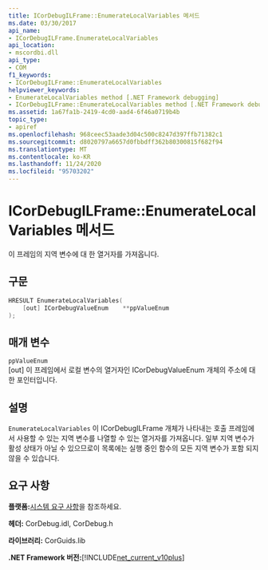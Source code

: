 ```yaml
---
title: ICorDebugILFrame::EnumerateLocalVariables 메서드
ms.date: 03/30/2017
api_name:
- ICorDebugILFrame.EnumerateLocalVariables
api_location:
- mscordbi.dll
api_type:
- COM
f1_keywords:
- ICorDebugILFrame::EnumerateLocalVariables
helpviewer_keywords:
- EnumerateLocalVariables method [.NET Framework debugging]
- ICorDebugILFrame::EnumerateLocalVariables method [.NET Framework debugging]
ms.assetid: 1a67fa1b-2419-4cd0-aad4-6f46a0719b4b
topic_type:
- apiref
ms.openlocfilehash: 968ceec53aade3d04c500c8247d397ffb71382c1
ms.sourcegitcommit: d8020797a6657d0fbbdff362b80300815f682f94
ms.translationtype: MT
ms.contentlocale: ko-KR
ms.lasthandoff: 11/24/2020
ms.locfileid: "95703202"
---
```

# <a name="icordebugilframeenumeratelocalvariables-method"></a>ICorDebugILFrame::EnumerateLocalVariables 메서드

이 프레임의 지역 변수에 대 한 열거자를 가져옵니다.  
  
## <a name="syntax"></a>구문  
  
```cpp  
HRESULT EnumerateLocalVariables(
    [out] ICorDebugValueEnum    **ppValueEnum  
);  
```  
  
## <a name="parameters"></a>매개 변수  

 `ppValueEnum`  
 [out] 이 프레임에서 로컬 변수의 열거자인 ICorDebugValueEnum 개체의 주소에 대한 포인터입니다.  
  
## <a name="remarks"></a>설명  

 `EnumerateLocalVariables` 이 ICorDebugILFrame 개체가 나타내는 호출 프레임에서 사용할 수 있는 지역 변수를 나열할 수 있는 열거자를 가져옵니다. 일부 지역 변수가 활성 상태가 아닐 수 있으므로이 목록에는 실행 중인 함수의 모든 지역 변수가 포함 되지 않을 수 있습니다.  
  
## <a name="requirements"></a>요구 사항  

 **플랫폼:**[시스템 요구 사항](../../get-started/system-requirements.md)을 참조하세요.  
  
 **헤더:** CorDebug.idl, CorDebug.h  
  
 **라이브러리:** CorGuids.lib  
  
 **.NET Framework 버전:**[!INCLUDE[net_current_v10plus](../../../../includes/net-current-v10plus-md.md)]
